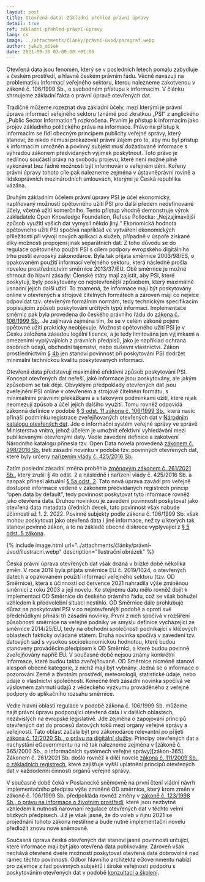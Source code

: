 ```yaml
---
layout: post
title: Otevřená data: Základní přehled právní úpravy
detail: true
ref: základní-přehled-právní-úpravy
lang: cs
image: ../attachments/články/právní-úvod/paragraf.webp
author: jakub_míšek
date: 2021-09-30 07:00:00 +01:00
---
```

Otevřená data jsou fenomén, který se v posledních letech pomalu zabydluje v českém prostředí, a hlavně českém právním řádu. Věcně navazují na problematiku informací veřejného sektoru, kterou nalezneme zakotvenou v zákoně č. 106/1999 Sb., o svobodném přístupu k informacím. V článku shrnujeme základní fakta o právní úpravě otevřených dat.

<!--more-->

Tradičně můžeme rozeznat dva základní účely, mezi kterými je právní úprava informací veřejného sektoru (známé pod zkratkou „PSI“ z anglického „Public Sector Information“) rozkročena. 
Prvním je přístup k informacím jako projev základního politického práva na informace. 
Právo na přístup k informacím se řídí obecným principem publicity veřejné správy, který stanoví, že nikdo nemusí prokazovat právní zájem pro to, aby mu byl přístup k informacím umožněn a povinný subjekt musí dožadované informace s výhradou zákonem předvídaných výjimek poskytnout. 
Toto právo je nedílnou součástí práva na svobodu projevu, které není možné plně vykonávat bez řádné možnosti být informován o veřejném dění. Kořeny právní úpravy tohoto cíle pak nalezneme zejména v ústavněprávní rovině a lidskoprávních mezinárodních smlouvách, kterými je Česká republika vázána.

Druhým základním účelem právní úpravy PSI je účel ekonomický, naplňovaný možností opětovného užití PSI pro další předem nedefinované účely, včetně užití komerčního. 
Tento přístup vhodně demonstruje výrok zakladatele Open Knowledge Foundation, Rufuse Pollocka: „Nejzajímavější způsob využití vašich dat vymyslí někdo jiný.“ 
Ekonomická hodnota opětovného užití PSI spočívá například ve vytváření ekonomických příležitostí při vývoji nových aplikací a služeb, případně v úspoře získané díky možnosti propojení jinak separátních dat. 
Z toho důvodu se do regulace opětovného použití PSI s cílem podpory evropského digitálního trhu pustil evropský zákonodárce. 
Byla tak přijata směrnice 2003/98/ES, o opakovaném použití informací veřejného sektoru, která následně prošla novelou prostřednictvím směrnice 2013/37/EU. 
Obě směrnice je možné shrnout do hlavní zásady: Členské státy mají zajistit, aby PSI, které poskytují, byly poskytovány co nejotevřenější způsobem, který maximálně usnadní jejich další užití. 
To znamená, že informace mají být poskytovány online v otevřených a strojově čitelných formátech a zároveň mají co nejvíce odpovídat tzv. otevřeným formálním normám, tedy technickým specifikacím popisujícím způsob poskytování určitých typů informací. 
Implementace směrnic pak byla provedena do českého právního řádu do [zákona č. 106/1999 Sb.][zákon-106]. 
Je zajímavá zejména tím, že se v celém zákoně pojem opětovné užití prakticky neobjevuje. 
Možnost opětovného užití PSI je v Česku založena zásadou legální licence, a je tedy limitována jen výjimkami a omezeními vyplývajících z právních předpisů, jako je například ochrana osobních údajů, obchodní tajemství, nebo duševní vlastnictví. 
Zákon prostřednictvím [§ 4b][paragraf-4b] jen stanoví povinnost při poskytování PSI dodržet minimální technickou kvalitu poskytovaných informací.

Otevřená data představují maximálně efektivní způsob poskytování PSI. Koncept otevřených dat neřeší, jaké informace jsou poskytovány, ale jakým způsobem se tak děje. 
Obvyklými předpoklady otevřených dat jsou zveřejnění PSI online v otevřeném a strojově čitelném formátu, s minimálními právními překážkami a s takovými podmínkami užití, které nijak neomezují způsob a účel jejich dalšího využití. 
Tomu rovněž odpovídá zákonná definice v podobě [§ 3 odst. 11 zákona č. 106/1999 Sb.][paragraf-3], která navíc přináší podmínku registrace zveřejňovaných otevřených dat v [Národním katalogu otevřených dat][NKOD]. 
Jde o informační systém veřejné správy ve správě Ministerstva vnitra, jehož účelem je umožnit efektivní vyhledávání mezi publikovanými otevřenými daty. 
Vedle zavedení definice a zakotvení Národního katalogu přinesla tzv. Open Data novela provedená [zákonem č. 298/2016 Sb.][zákon-298] třetí zásadní novinku v podobě tzv. povinných otevřených dat, které byly určeny [nařízením vlády č. 425/2016 Sb.][nařízení-425] 

Zatím poslední zásadní změna proběhla [změnovým zákonem č. 261/2021 Sb.][zákon-261], který zrušil § 4b odst. 2 a následně i nařízení vlády č. 425/2016 Sb. a naopak přinesl aktuální [§ 5a odst. 2][paragraf-5a]. 
Tato nová úprava zavádí pro veřejně dostupné informace vedené v zákonem předvídaných registrech princip “open data by default”, tedy povinnost poskytovat tyto informace rovněž jako otevřená data. 
Druhou novinkou je zavedení povinnosti poskytovat jako otevřená data metadata úředních desek, tato povinnost však nabude účinnosti až 1. 2. 2022. 
Povinné subjekty podle zákona č. 106/1999 Sb. však mohou poskytovat jako otevřená data i jiné informace, než ty u kterých tak stanoví povinně zákon, a to na základě obecné diskrece vyplývající z [§ 5 odst. 5 zákona][paragraf-5].

{% include image.html url="../attachments/články/právní-úvod/ilustracni.webp" description="Ilustrační obrázek" %}

Česká právní úprava otevřených dat však dozná v blízké době několika změn. 
V roce 2019 byla přijata směrnice EU č. 2019/1024, o otevřených datech a opakovaném použití informací veřejného sektoru (tzv. OD Směrnice), která s účinností od července 2021 nahradila výše zmíněnou směrnici z roku 2003 a její novelu. 
Ke stejnému datu mělo rovněž dojít k implementaci OD Směrnice do českého právního řádu, což se však bohužel vzhledem k předvolební situaci nestihlo. 
OD Směrnice dále prohlubuje důraz na poskytování PSI v co nejotevřenější podobě a oproti své předchůdkyni přináší tři zásadní novinky. 
První z nich spočívá v rozšíření působnosti směrnice na veřejné podniky ve smyslu definice vycházející ze směrnice 2014/25/EU, tedy na obchodní společnosti podnikající v klíčových oblastech fakticky ovládané státem. 
Druhá novinka spočívá v zavedení tzv. datových sad s vysokou socioekonomickou hodnotou, které budou stanoveny prováděcím předpisem k OD Směrnici, a které budou povinně zveřejňovány napříč EU. 
V současné době nejsou známy konkrétní informace, které budou takto zveřejňované. 
OD Směrnice nicméně stanoví alespoň obecné kategorie, z nichž mají být vybrány. 
Jedná se o informace o pozorování Země a životním prostředí, meteorologii, statistické údaje, nebo údaje o vlastnictví společností. 
Konečně třetí zásadní novinka spočívá ve výslovném zahrnutí údajů z vědeckého výzkumu prováděného z veřejné podpory do aplikačního rozsahu směrnice.

Vedle hlavní oblasti regulace v podobě zákona č. 106/1999 Sb. můžeme najít právní úpravu podporující otevřená data i v dalších oblastech, nezávislých na evropské legislativě. 
Jde zejména o zapojování principů otevřených dat do procesů datových toků mezi orgány veřejné správy a veřejností. 
Tato oblast začala být pro zákonodárce relevantní po přijetí [zákona č. 12/2020 Sb., o právu na digitální služby][zákon-12]. 
Principy otevřených dat a nachystání eGovernmentu na ně tak nalezneme zejména v [zákoně č. 365/2000 Sb., o informačních systémech veřejné správy][zákon-365]. 
Zákonem č. 261/2021 Sb. došlo rovněž k dílčí novele [zákona č. 111/2009 Sb., o základních registrech][zákon-111], které zajišťuje vyšší uplatnění principů otevřených dat v každodenní činnosti orgánů veřejné správy.

V současné době čeká v Poslanecké sněmovně na první čtení vládní návrh implementačního předpisu výše zmíněné OD směrnice, který krom změn v zákoně č. 106/1999 Sb. předpokládá rovněž změny v [zákoně č. 123/1998 Sb., o právu na informace o životním prostředí][zákon-123], které jsou nezbytné vzhledem k nutnosti narovnání regulace otevřených dat v těchto velmi blízkých předpisech. 
Již je však jasné, že do voleb v říjnu 2021 se projednání tohoto zákona nestihne a bude nutné implementační novelu předložit znovu nové sněmovně.

Současná úprava česká otevřených dat stanoví jasné povinnosti určující, které informace mají být jako otevřená data publikovány. Zároveň však nechává otevřené dveře možnosti poskytovat otevřená data dobrovolně nad rámec těchto povinností. Odbor hlavního architekta eGovernmentu nabízí pro zájemce z řad povinných subjektů i široké veřejnosti podporu s poskytováním otevřených dat v podobě [konzultací a školení][POD vzdělávání].
 
[zákon-106]: https://www.zakonyprolidi.cz/cs/1999-106 "Zákon č. 106/1999 Sb., o svobodném přístupu k informacím"
[paragraf-4b]: https://www.zakonyprolidi.cz/cs/1999-106#p4b "Zákon č. 106/1999 Sb., p 4b"
[paragraf-3]: https://www.zakonyprolidi.cz/cs/1999-106#p3 "Zákon č. 106/1999 Sb., p 3"
[NKOD]: https://data.gov.cz/datové-sady "NKOD"
[zákon-298]: https://www.zakonyprolidi.cz/cs/2016-298 "Open Data novela 298/2016 Sb."
[nařízení-425]: https://www.zakonyprolidi.cz/cs/2016-425 "Nařízení vlády č. 425/2016 Sb."
[zákon-261]: https://www.zakonyprolidi.cz/cs/2021-261 "Změnový zákon č. 261/2021 Sb."
[paragraf-5a]: https://www.zakonyprolidi.cz/cs/1999-106#p5a "Zákon č. 106/1999 Sb., p 5a"
[paragraf-5]: https://www.zakonyprolidi.cz/cs/1999-106#p5 "Zákon č. 106/1999 Sb., p 5"
[zákon-12]: https://www.zakonyprolidi.cz/cs/2020-12 "Zákon č. 12/2020 Sb., o právu na digitální služby"
[zákon-111]: https://www.zakonyprolidi.cz/cs/2009-111 "Zákon č. 111/2009 Sb., o základních registrech"
[zákon-123]: https://www.zakonyprolidi.cz/cs/1998-123 "Zákon č. 123/1998 Sb., o právu na informace o životním prostředí"
[POD vzdělávání]: https://data.gov.cz/vzdělávání/ "Portál otevřených dat - Vzdělávání"
